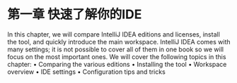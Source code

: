# 第一章 快速了解你的IDE

In this chapter, we will compare IntelliJ IDEA editions and licenses, install the tool,
and quickly introduce the main workspace. IntelliJ IDEA comes with many settings;
it is not possible to cover all of them in one book so we will focus on the most
important ones. We will cover the following topics in this chapter:
• Comparing the various editions
• Installing the tool
• Workspace overview
• IDE settings
• Configuration tips and tricks

